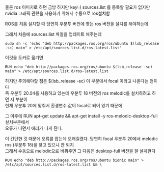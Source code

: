 물론 ros 이미지로 하면 금방 하지만 key나 sources.list 를 등록할 필요가 없지만  
nvidia 그래픽 관련을 사용하기 위해서 수동으로 ros설치함

ROS를 처음 설치할 때 당연히 우분투 버전에 맞는 ros 버전을 설치를 해야하는데   

그래서 처음에 sources.list 파일을 업데이트 해주는데   
```
sudo sh -c 'echo "deb http://packages.ros.org/ros/ubuntu $(lsb_release -sc) main" > /etc/apt/sources.list.d/ros-latest.list'
```

이것을 도커로 옮기면 
```
RUN echo "deb http://packages.ros.org/ros/ubuntu $(lsb_release -sc) main" > /etc/apt/sources.list.d/ros-latest.list
```

하지만 주의해야할 점은  $(lsb_release -sc) 이 부분에서 focal 이라고 나온다는 점이다  
즉 우분투 20.04를 사용하고 있는데 우분투 18 버전의 ros melodic를 설치하려고 하면 저 부분이   
현재 우분투 20에 맞춰서 환경변수 값이 focal로 되어 있기 때문에   

그 이후에 RUN apt-get update && apt-get install -y ros-melodic-desktop-full 설치부분에서   
오류가 나면서 에러가 나게 된다.  

이 간단한 것 때문에 오류를 잡는데 오래걸렸다. 당연히 focal 우분투 20에서 melodic ros (우분투 18)을 찾고 있으니 안 되지  
그래서 수동으로 melodic으로 바꿔주면 그 다음은 desktop-full 버전을 잘 설치한다  
```
RUN echo "deb http://packages.ros.org/ros/ubuntu bionic main" > /etc/apt/sources.list.d/ros-latest.list && \
```

